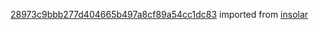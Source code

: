 [28973c9bbb277d404665b497a8cf89a54cc1dc83](https://github.com/insolar/insolar/commit/28973c9bbb277d404665b497a8cf89a54cc1dc83) imported from [insolar](https://github.com/insolar/insolar)
